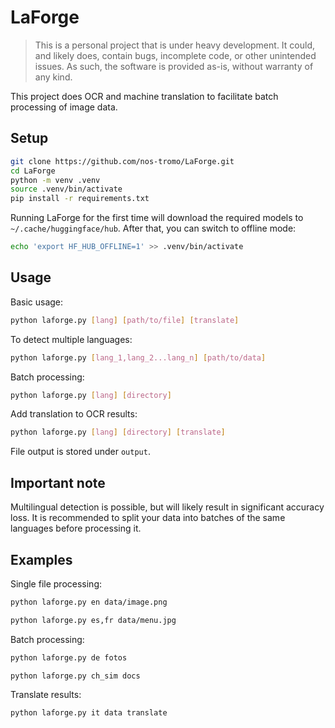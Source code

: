 # LaForge

> This is a personal project that is under heavy development. It could, and likely does, contain bugs, incomplete code,
> or other unintended issues. As such, the software is provided as-is, without warranty of any kind.

This project does OCR and machine translation to facilitate batch processing of image data.

## Setup
```bash
git clone https://github.com/nos-tromo/LaForge.git
cd LaForge
python -m venv .venv
source .venv/bin/activate
pip install -r requirements.txt
```

Running LaForge for the first time will download the required models to `~/.cache/huggingface/hub`. After that, you can 
switch to offline mode:

```bash
echo 'export HF_HUB_OFFLINE=1' >> .venv/bin/activate
```

## Usage
Basic usage:
```bash
python laforge.py [lang] [path/to/file] [translate]
```
To detect multiple languages:
```bash
python laforge.py [lang_1,lang_2...lang_n] [path/to/data]
```
Batch processing:
```bash
python laforge.py [lang] [directory]
```
Add translation to OCR results:
```bash
python laforge.py [lang] [directory] [translate]
```
File output is stored under `output`.

## Important note
Multilingual detection is possible, but will likely result in significant accuracy loss. It is recommended to 
split your data into batches of the same languages before processing it.

## Examples
Single file processing:
```bash
python laforge.py en data/image.png
```
```bash
python laforge.py es,fr data/menu.jpg 
```
Batch processing:
```bash
python laforge.py de fotos
```
```bash
python laforge.py ch_sim docs
```
Translate results:
```bash
python laforge.py it data translate
```